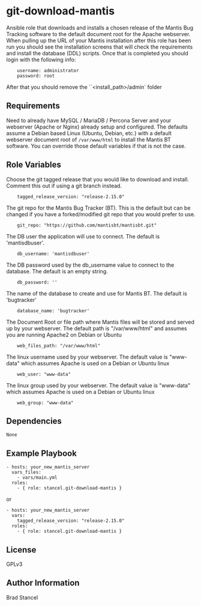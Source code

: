 git-download-mantis
=========

Ansible role that downloads and installs a chosen release of the Mantis Bug Tracking software to the default document root for the Apache webserver. When pulling up the URL of your Mantis installation after this role has been run you should see the installation screens that will check the requirements and install the database (DDL) scripts. Once that is completed you should login with the following info:
```
	username: administrator
	password: root
```
After that you should remove the ``<install_path>/admin` folder

Requirements
------------

Need to already have MySQL / MariaDB / Percona Server and your webserver (Apache or Nginx) already setup and configured. The defaults assume a Debian based Linux (Ubuntu, Debian, etc.) with a default webserver document root of `/var/www/html` to install the Mantis BT software. You can override those default variables if that is not the case.

Role Variables
--------------

Choose the git tagged release that you would like to download and install. Comment this out if using a git branch instead.
```
	tagged_release_version: "release-2.15.0"
```
The git repo for the Mantis Bug Tracker (BT). This is the default but can be changed if you have a forked/modified git repo that you would prefer to use.
```
	git_repo: "https://github.com/mantisbt/mantisbt.git"
```
The DB user the application will use to connect. The default is 'mantisdbuser'. 
```
	db_username: 'mantisdbuser'
``` 
The DB password used by the db_username value to connect to the database. The default is an empty string.

```
	db_password: ''
```
The name of the database to create and use for Mantis BT. The default is 'bugtracker'
```
	database_name: 'bugtracker'
```
The Document Root or file path where Mantis files will be stored and served up by your webserver. The default path is "/var/www/html" and assumes you are running Apache2 on Debian or Ubuntu
```
	web_files_path: "/var/www/html"
```
The linux username used by your webserver. The default value is "www-data" which assumes Apache is used on a Debian or Ubuntu linux
```
	web_user: "www-data"
```
The linux group used by your webserver. The default value is "www-data" which assumes Apache is used on a Debian or Ubuntu linux
```
	web_group: "www-data"
```

Dependencies
------------

	None

Example Playbook
----------------

	- hosts: your_new_mantis_server
	  vars_files:
	    - vars/main.yml
	  roles:
	    - { role: stancel.git-download-mantis }


or 


	- hosts: your_new_mantis_server 
	  vars:
		tagged_release_version: "release-2.15.0"
	  roles:
	    - { role: stancel.git-download-mantis }

License
-------

GPLv3

Author Information
------------------

Brad Stancel
